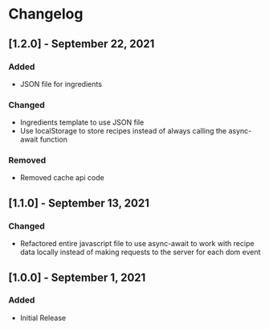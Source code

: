 # Changelog

## [1.2.0] - September 22, 2021

### Added

-   JSON file for ingredients

### Changed

-   Ingredients template to use JSON file
-   Use localStorage to store recipes instead of always calling the async-await function

### Removed

-   Removed cache api code

## [1.1.0] - September 13, 2021

### Changed

-   Refactored entire javascript file to use async-await to work with recipe data locally instead of making requests to the server for each dom event

## [1.0.0] - September 1, 2021

### Added

-   Initial Release
